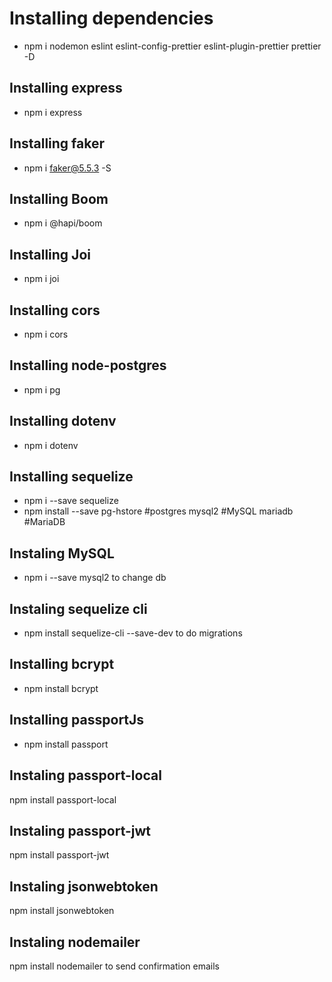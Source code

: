# Installing dependencies

- npm i nodemon eslint eslint-config-prettier eslint-plugin-prettier prettier -D




## Installing express
- npm i express


## Installing faker
- npm i faker@5.5.3 -S

## Installing Boom
- npm i @hapi/boom

## Installing Joi
- npm i joi

## Installing cors
- npm i cors

## Installing node-postgres
- npm i pg

## Installing dotenv
- npm i dotenv

## Installing sequelize
- npm i --save sequelize
- npm install --save pg-hstore  #postgres
                     mysql2      #MySQL
                     mariadb     #MariaDB  
                        


## Instaling MySQL 
- npm i --save mysql2   to change db

## Instaling sequelize cli 
- npm install sequelize-cli  --save-dev  to do migrations

## Installing bcrypt
- npm install bcrypt

## Installing passportJs
- npm install passport

## Instaling passport-local
npm install passport-local

## Instaling passport-jwt
npm install passport-jwt

## Instaling jsonwebtoken
npm install jsonwebtoken

## Instaling nodemailer
npm install nodemailer  to send confirmation emails








